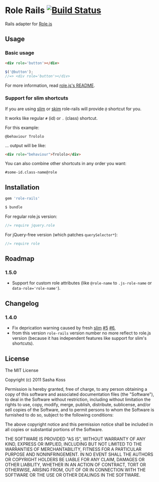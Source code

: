 # Role Rails [![Build Status](https://travis-ci.org/razum2um/role-rails.png?branch=master)](https://travis-ci.org/razum2um/role-rails)

Rails adapter for [Role.js](https://github.com/kossnocorp/role)

## Usage

### Basic usage

``` html
<div role='button'></div>
```

``` js
$('@button');
//=> <div role='button'></div>
```

For more information, read [role.js's README](https://github.com/kossnocorp/role/blob/master/README.md).

### Support for slim shortcuts

If you are using [slim](http://slim-lang.com/) or [skim](https://github.com/jfirebaugh/skim) role-rails will provide `@` shortcut for you.

It works like regular `#` (id) or `.` (class) shortcut.

For this example:

``` slim
@behaviour Trololo
```

... output will be like:

``` html
<div role="behaviour">Trololo</div>
```

You can also combine other shortcuts in any order you want:

``` slim
#some-id.class-name@role
```

## Installation

``` ruby
gem 'role-rails'
```

``` sh
$ bundle
```

For regular role.js version:

``` js
//= require jquery.role
```

For jQuery-free version (which patches `querySelector*`):

``` js
//= require role
```

## Roadmap

### 1.5.0

* Support for custom role attributes (like `@role-name` to `.js-role-name` or `data-role='role-name'`).

## Changelog

### 1.4.0

* Fix deprication warning caused by fresh [slim](http://slim-lang.com/) [#5](https://github.com/kossnocorp/role-rails/pull/5) [#6](https://github.com/kossnocorp/role-rails/pull/6),
* from this version `role-rails` version number no more reflect to role.js version (because it has independent features like support for slim's shortcuts).

## License

The MIT License

Copyright (c) 2011 Sasha Koss

Permission is hereby granted, free of charge, to any person obtaining a copy of this software and associated documentation files (the "Software"), to deal in the Software without restriction, including without limitation the rights to use, copy, modify, merge, publish, distribute, sublicense, and/or sell copies of the Software, and to permit persons to whom the Software is furnished to do so, subject to the following conditions:

The above copyright notice and this permission notice shall be included in all copies or substantial portions of the Software.

THE SOFTWARE IS PROVIDED "AS IS", WITHOUT WARRANTY OF ANY KIND, EXPRESS OR IMPLIED, INCLUDING BUT NOT LIMITED TO THE WARRANTIES OF MERCHANTABILITY, FITNESS FOR A PARTICULAR PURPOSE AND NONINFRINGEMENT. IN NO EVENT SHALL THE AUTHORS OR COPYRIGHT HOLDERS BE LIABLE FOR ANY CLAIM, DAMAGES OR OTHER LIABILITY, WHETHER IN AN ACTION OF CONTRACT, TORT OR OTHERWISE, ARISING FROM, OUT OF OR IN CONNECTION WITH THE SOFTWARE OR THE USE OR OTHER DEALINGS IN THE SOFTWARE.
